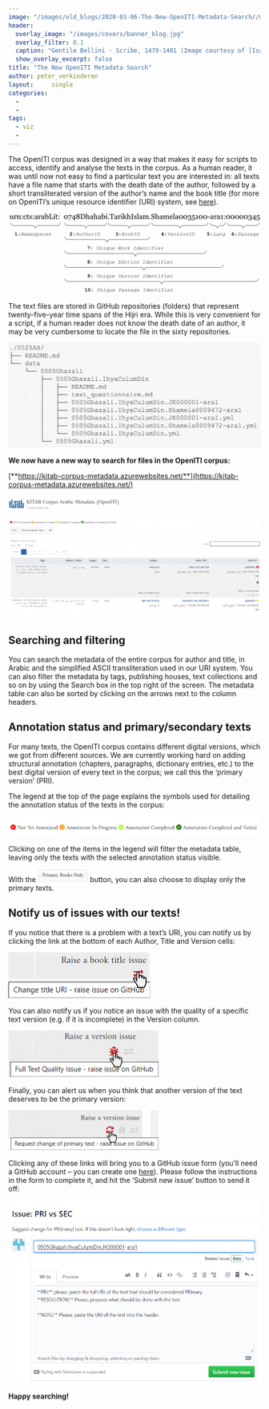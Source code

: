 ```yaml
---
image: "/images/old_blogs/2020-03-06-The-New-OpenITI-Metadata-Search//media/image1.png"
header:
  overlay_image: "/images/covers/banner_blog.jpg"
  overlay_filter: 0.1
  caption: "Gentile Bellini - Scribe, 1479-1481 (Image courtesy of [Isabella Stewart Gardner Museum](https://www.gardnermuseum.org/experience/collection/10755), Boston)" 
  show_overlay_excerpt: false 
title: "The New OpenITI Metadata Search"			
author: peter_verkinderen		
layout:		single
categories:
  - 
  - 
tags:
  - viz
  - 
---
```

The OpenITI corpus was designed in a way that makes it easy for scripts to access, identify and analyse the texts in the corpus. As a human reader, it was until now not easy to find a particular text you are interested in: all texts have a file name that starts with the death date of the author, followed by a short transliterated version of the author’s name and the book title (for more on OpenITI’s unique resource identifier (URI) system, see [here](https://alraqmiyyat.github.io/OpenITI/)).



[![](/images/old_blogs/2020-03-06-The-New-OpenITI-Metadata-Search//media/image1.png)](/images/old_blogs/2020-03-06-The-New-OpenITI-Metadata-Search//media/image1.png)



The text files are stored in GitHub repositories (folders) that represent twenty-five-year time spans of the Hijri era. While this is very convenient for a script, if a human reader does not know the death date of an author, it may be very cumbersome to locate the file in the sixty repositories.



[![](/images/old_blogs/2020-03-06-The-New-OpenITI-Metadata-Search//media/image2.png)](/images/old_blogs/2020-03-06-The-New-OpenITI-Metadata-Search//media/image2.png)



**We now have a new way to search for files in the OpenITI corpus:**



[**https://kitab-corpus-metadata.azurewebsites.net/**](https://kitab-corpus-metadata.azurewebsites.net/)



[![](/images/old_blogs/2020-03-06-The-New-OpenITI-Metadata-Search//media/image3.png)](/images/old_blogs/2020-03-06-The-New-OpenITI-Metadata-Search//media/image3.png)



## Searching and filtering




You can search the metadata of the entire corpus for author and title, in Arabic and the simplified ASCII transliteration used in our URI system. You can also filter the metadata by tags, publishing houses, text collections and so on by using the Search box in the top right of the screen. The metadata table can also be sorted by clicking on the arrows next to the column headers.



## Annotation status and primary/secondary texts




For many texts, the OpenITI corpus contains different digital versions, which we got from different sources. We are currently working hard on adding structural annotation (chapters, paragraphs, dictionary entries, etc.) to the best digital version of every text in the corpus; we call this the ‘primary version’ (PRI).



The legend at the top of the page explains the symbols used for detailing the annotation status of the texts in the corpus:



[![](/images/old_blogs/2020-03-06-The-New-OpenITI-Metadata-Search//media/image4.png)](/images/old_blogs/2020-03-06-The-New-OpenITI-Metadata-Search//media/image4.png)



Clicking on one of the items in the legend will filter the metadata table, leaving only the texts with the selected annotation status visible.



With the [![](/images/old_blogs/2020-03-06-The-New-OpenITI-Metadata-Search//media/image5.png)](/images/old_blogs/2020-03-06-The-New-OpenITI-Metadata-Search//media/image5.png) button, you can also choose to display only the primary texts.



## Notify us of issues with our texts!




If you notice that there is a problem with a text’s URI, you can notify us by clicking the link at the bottom of each Author, Title and Version cells:



[![](/images/old_blogs/2020-03-06-The-New-OpenITI-Metadata-Search//media/image6.png)](/images/old_blogs/2020-03-06-The-New-OpenITI-Metadata-Search//media/image6.png)



You can also notify us if you notice an issue with the quality of a specific text version (e.g. if it is incomplete) in the Version column.



[![](/images/old_blogs/2020-03-06-The-New-OpenITI-Metadata-Search//media/image7.png)](/images/old_blogs/2020-03-06-The-New-OpenITI-Metadata-Search//media/image7.png)



Finally, you can alert us when you think that another version of the text deserves to be the primary version:



[![](/images/old_blogs/2020-03-06-The-New-OpenITI-Metadata-Search//media/image8.png)](/images/old_blogs/2020-03-06-The-New-OpenITI-Metadata-Search//media/image8.png)



Clicking any of these links will bring you to a GitHub issue form (you’ll need a GitHub account – you can create one [here](http://www.github.com/)). Please follow the instructions in the form to complete it, and hit the ‘Submit new issue’ button to send it off:



[![](/images/old_blogs/2020-03-06-The-New-OpenITI-Metadata-Search//media/image9.png)](/images/old_blogs/2020-03-06-The-New-OpenITI-Metadata-Search//media/image9.png)



**Happy searching!**



 

